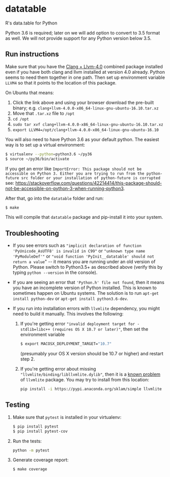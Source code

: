 # datatable
R's data.table for Python

Python 3.6 is required; later on we will add option to convert to 3.5
format as well. We will not provide support for any Python version
below 3.5.

## Run instructions

Make sure that you have the
[Clang + Llvm-4.0](http://releases.llvm.org/download.html#4.0.0) combined package
installed even if you have both clang and llvm installed at version 4.0 already.
Python seems to need them together in one path. Then set up environment variable
`LLVM4` so that it points to the location of this package.

On Ubuntu that means:
  1. Click the link above and using your browser download the pre-built binary; e.g. `clang+llvm-4.0.0-x86_64-linux-gnu-ubuntu-16.10.tar.xz`
  2. Move that `.tar.xz` file to `/opt`
  3. `cd /opt`
  4. `sudo tar xvf clang+llvm-4.0.0-x86_64-linux-gnu-ubuntu-16.10.tar.xz`
  5. `export LLVM4=/opt/clang+llvm-4.0.0-x86_64-linux-gnu-ubuntu-16.10`

You will also need to have Python 3.6 as your default python. The easiest way
is to set up a virtual environment:
```bash
$ virtualenv --python=python3.6 ~/py36
$ source ~/py36/bin/activate
```
If you get an error like `ImportError: This package should not be accessible on Python 3. Either you are trying to run from the python-future src folder or your installation of python-future is corrupted` see: <https://stackoverflow.com/questions/42214414/this-package-should-not-be-accessible-on-python-3-when-running-python3>.

After that, go into the `datatable` folder and run:
```bash
$ make
```
This will compile that `datatable` package and pip-install it into your system.


## Troubleshooting

* If you see errors such as `"implicit declaration of function
'PyUnicode_AsUTF8' is invalid in C99"` or `"unknown type name 'PyModuleDef'"` or
`"void function 'PyInit__datatable' should not return a value`" -- it means you
are running under an old version of Python. Please switch to Python3.5+ as
described above (verify this by typing `python --version` in the console).

* If you are seeing an error that `'Python.h' file not found`, then it means
you have an incomplete version of Python installed. This is known to sometimes
happen on Ubuntu systems. The solution is to run `apt-get install python-dev`
or `apt-get install python3.6-dev`.

* If you run into installation errors with `llvmlite` dependency, you
might need to build it manually. This involves the following:

  1. If you're getting error `"invalid deployment target for
     -stdlib=libc++ (requires OS X 10.7 or later)"`, then set the
     environment variable
     ```bash
     $ export MACOSX_DEPLOYMENT_TARGET="10.7"
     ```
     (presumably your OS X version should be 10.7 or higher) and
     restart step 2.

  2. If you're getting error about missing
     `"llvmlite/binding/libllvmlite.dylib"`, then it is a
     [known problem](https://github.com/Rdatatable/data.table/pull/2084) of
     `llvmlite` package. You may try to install from this location:
     ```bash
     pip install -i https://pypi.anaconda.org/sklam/simple llvmlite
     ```


## Testing

  1. Make sure that `pytest` is installed in your virtualenv:
     ```bash
     $ pip install pytest
     $ pip install pytest-cov
     ```
  2. Run the tests:
     ```bash
     python -m pytest
     ```
  3. Generate coverage report:
     ```bash
     $ make coverage
     ```
